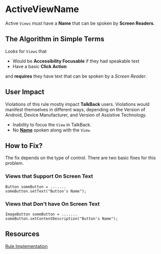 # ActiveViewName

Active `Views` must have a **Name** that can be spoken by **Screen Readers**.

## The Algorithm in Simple Terms

Looks for `Views` that 

- Would be **Accessibility Focusable** if they had speakable text
- Have a basic **Click Action**

and **requires** they have text that can be spoken by a *Screen Reader*. 

## User Impact

Violations of this rule mostly impact **TalkBack** users. Violations would manifest themselves
in different ways, depending on the Version of Android, Device Manufacturer, and Version of
Assistive Technology.

- Inability to focus the `View` in TalkBack.
- No [**Name**](name-role-value.md#Name) spoken along with the `View`.

## How to Fix?

The fix depends on the type of control. There are two basic fixes for this problem.

### Views that Support On Screen Text

```
Button someButton = .......
someButton.setText("Button's Name");
```

### Views that Don't have On Screen Text
```
ImageButton someButton = .......
someButton.setContentDescription("Button's Name");
```

## Resources

[Rule Implementation](https://github.com/dequelabs/axe-android/blob/5cbbddd48be53af11c82406d670dd199a5548f3b/src/main/java/com/deque/axe/android/rules/hierarchy/ActiveViewName.java#L1-L44)
